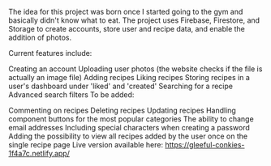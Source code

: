The idea for this project was born once I started going to the gym and basically didn't know what to eat. The project uses Firebase, Firestore, and Storage to create accounts, store user and recipe data, and enable the addition of photos.

Current features include:

Creating an account </b>
Uploading user photos (the website checks if the file is actually an image file)
Adding recipes
Liking recipes
Storing recipes in a user's dashboard under 'liked' and 'created'
Searching for a recipe
Advanced search filters
To be added:

Commenting on recipes
Deleting recipes
Updating recipes
Handling <hero /> component buttons for the most popular categories
The ability to change email addresses
Including special characters when creating a password
Adding the possibility to view all recipes added by the user once on the single recipe page
Live version available here: https://gleeful-conkies-1f4a7c.netlify.app/
